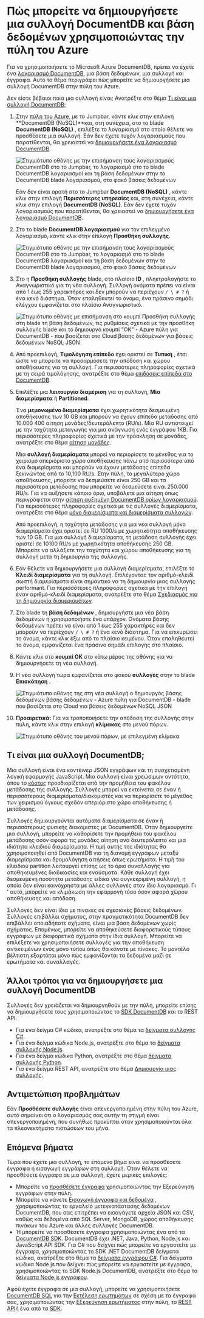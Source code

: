 <properties 
    pageTitle="Δημιουργία βάσης δεδομένων DocumentDB και συλλογή | Microsoft Azure" 
    description="Μάθετε πώς να δημιουργείτε βάσεις δεδομένων NoSQL και συλλογές εγγράφων JSON με την πύλη ηλεκτρονικής υπηρεσίας για Azure DocumentDB, έγγραφο βάσης δεδομένων με βάση ένα σύννεφο. Λήψη δωρεάν δοκιμαστικής έκδοσης σήμερα." 
    services="documentdb" 
    authors="mimig1" 
    manager="jhubbard" 
    editor="monicar" 
    documentationCenter=""/>

<tags 
    ms.service="documentdb" 
    ms.workload="data-services" 
    ms.tgt_pltfrm="na" 
    ms.devlang="na" 
    ms.topic="article" 
    ms.date="10/17/2016" 
    ms.author="mimig"/>

# <a name="how-to-create-a-documentdb-collection-and-database-using-the-azure-portal"></a>Πώς μπορείτε να δημιουργήσετε μια συλλογή DocumentDB και βάση δεδομένων χρησιμοποιώντας την πύλη του Azure

Για να χρησιμοποιήσετε το Microsoft Azure DocumentDB, πρέπει να έχετε ένα [λογαριασμό DocumentDB](documentdb-create-account.md), μια βάση δεδομένων, μια συλλογή και έγγραφα. Αυτό το θέμα περιγράφει πώς μπορείτε να δημιουργήσετε μια συλλογή DocumentDB στην πύλη του Azure. 

Δεν είστε βέβαιοι ποια μια συλλογή είναι; Ανατρέξτε στο θέμα [Τι είναι μια συλλογή DocumentDB;](#what-is-a-documentdb-collection)

1.  Στην [πύλη του Azure](https://portal.azure.com/), με το Jumpbar, κάντε κλικ στην επιλογή **DocumentDB (NoSQL)**και, στη συνέχεια, στο το blade **DocumentDB (NoSQL)** , επιλέξτε το λογαριασμό στο οποίο θέλετε να προσθέσετε μια συλλογή. Εάν δεν έχετε τυχόν λογαριασμούς που παρατίθενται, θα χρειαστεί να [δημιουργήσετε ένα λογαριασμό DocumentDB](documentdb-create-account.md).

    ![Στιγμιότυπο οθόνης με την επισήμανση τους λογαριασμούς DocumentDB στο το Jumpbar, το λογαριασμό στο το blade DocumentDB λογαριασμοί και τη βάση δεδομένων στην το DocumentDB blade λογαριασμού, στο φακό βάσεις δεδομένων](./media/documentdb-create-collection/docdb-database-creation-1-2.png)
    
    Εάν δεν είναι ορατή στο το Jumpbar **DocumentDB (NoSQL)** , κάντε κλικ στην επιλογή **Περισσότερες υπηρεσίες** και, στη συνέχεια, κάντε κλικ στην επιλογή **DocumentDB (NoSQL)**. Εάν δεν έχετε τυχόν λογαριασμούς που παρατίθενται, θα χρειαστεί να [δημιουργήσετε ένα λογαριασμό DocumentDB](documentdb-create-account.md).

2. Στο το blade **DocumentDB λογαριασμού** για τον επιλεγμένο λογαριασμό, κάντε κλικ στην επιλογή **Προσθήκη συλλογής**.

    ![Στιγμιότυπο οθόνης με την επισήμανση τους λογαριασμούς DocumentDB στο το Jumpbar, το λογαριασμό στο το blade DocumentDB λογαριασμοί και τη βάση δεδομένων στην το DocumentDB blade λογαριασμού, στο φακό βάσεις δεδομένων](./media/documentdb-create-collection/docdb-database-creation-3.png)

3. Στο η **Προσθήκη συλλογής** blade, στο πλαίσιο **ID** , πληκτρολογήστε το Αναγνωριστικό για τη νέα συλλογή. Συλλογή ονόματα πρέπει να είναι από 1 έως 255 χαρακτήρες και δεν μπορούν να περιέχουν `/ \ # ?` ή ένα κενό διάστημα. Όταν επαληθευτεί το όνομα, ένα πράσινο σημάδι ελέγχου εμφανίζεται στο πλαίσιο Αναγνωριστικό.

    ![Στιγμιότυπο οθόνης με επισήμανση στο κουμπί Προσθήκη συλλογής στη blade τη βάση δεδομένων, τις ρυθμίσεις σχετικά με την προσθήκη συλλογής blade και το δημιουργό κουμπί "OK" - Azure πύλη για DocumentDB - που βασίζεται στο Cloud βάσης δεδομένων για βάσεις δεδομένων NoSQL JSON](./media/documentdb-create-collection/docdb-collection-creation-5-8.png)

4. Από προεπιλογή, **Τιμολόγηση επίπεδο** έχει οριστεί σε **Τυπική** , έτσι ώστε να μπορείτε να προσαρμόσετε την απόδοση και χώρου αποθήκευσης για τη συλλογή. Για περισσότερες πληροφορίες σχετικά με τη σειρά τιμολόγησης, ανατρέξτε στο θέμα [επιδόσεις επίπεδα στο DocumentDB](documentdb-performance-levels.md).  

5. Επιλέξτε μια **λειτουργία διαμέριση** για τη συλλογή, **Μία διαμερίσματα** ή **Partitioned**. 

    Ένα **μεμονωμένο διαμερίσματα** έχει χωρητικότητα δεσμευμένη αποθήκευσης των 10 GB και μπορούν να έχουν επίπεδα μετάδοσης από 10.000 400 αίτηση μονάδες/δευτερόλεπτο (RU/s). Μία RU αντιστοιχεί με την ταχύτητα μεταγωγής για μια ανάγνωση ενός εγγράφου 1KB. Για περισσότερες πληροφορίες σχετικά με την πρόσκληση σε μονάδες, ανατρέξτε στο θέμα [αίτηση μονάδες](documentdb-request-units.md). 

    Μια **συλλογή διαμερίσματα** μπορεί να περιορίσετε το μέγεθος για το χειρισμό απεριόριστο χώρο αποθήκευσης πάνω από περισσότερα από ένα διαμερίσματα και μπορούν να έχουν μετάδοσης επίπεδα ξεκινώντας από το 10,100 RU/s. Στην πύλη, το μεγαλύτερο χώρο αποθήκευσης, μπορείτε να δεσμεύσετε είναι 250 GB και τα περισσότερα μετάδοσης που μπορείτε να δεσμεύσετε είναι 250.000 RU/s. Για να αυξήσετε κάποιο όριο, υποβάλετε μια αίτηση όπως περιγράφεται στην [αίτηση αυξημένη DocumentDB ορίων λογαριασμού](documentdb-increase-limits.md). Για περισσότερες πληροφορίες σχετικά με τις συλλογές διαμερίσματα, ανατρέξτε στο θέμα [μόνο διαμερίσματα και διαμερίσματα συλλογών](documentdb-partition-data.md#single-partition-and-partitioned-collections).

    Από προεπιλογή, η ταχύτητα μετάδοσης για μια νέα συλλογή μόνο διαμερίσματα έχει οριστεί σε RU 1000/s με χωρητικότητα αποθήκευσης των 10 GB. Για μια συλλογή διαμερίσματα, τη μετάδοση συλλογής έχει οριστεί σε 10100 RU/s με χωρητικότητα αποθήκευσης 250 GB. Μπορείτε να αλλάξετε την ταχύτητα και χώρου αποθήκευσης για τη συλλογή μετά τη δημιουργία της συλλογής. 

6. Εάν θέλετε να δημιουργήσετε μια συλλογή διαμερίσματα, επιλέξτε το **Κλειδί διαμερίσματα** για τη συλλογή. Επιλέγοντας τον αριθμό-κλειδί σωστή διαμερίσματα είναι σημαντικό να τη δημιουργία μιας συλλογής performant. Για περισσότερες πληροφορίες σχετικά με την επιλογή έναν αριθμό-κλειδί διαμερίσματα, ανατρέξτε στο θέμα [Σχεδιασμός για τη δημιουργία διαμερισμάτων](documentdb-partition-data.md#designing-for-partitioning).

7. Στο blade τη **βάση δεδομένων** , δημιουργήστε μια νέα βάση δεδομένων ή χρησιμοποιήστε ένα υπάρχον. Ονόματα βάσης δεδομένων πρέπει να είναι από 1 έως 255 χαρακτήρες και δεν μπορούν να περιέχουν `/ \ # ?` ή ένα κενό διάστημα. Για να επικυρώσει το όνομα, κάντε κλικ έξω από το πλαίσιο κειμένου. Όταν επαληθευτεί το όνομα, εμφανίζεται ένα πράσινο σημάδι επιλογής στο πλαίσιο.

8. Κάντε κλικ στο **κουμπί OK** στο κάτω μέρος της οθόνης για να δημιουργήσετε τη νέα συλλογή. 

9. Η νέα συλλογή τώρα εμφανίζεται στο φακού **συλλογές** στην το blade **Επισκόπηση** .
 
    ![Στιγμιότυπο οθόνης της στη νέα συλλογή ο δημιουργός βάσης δεδομένων βάσης δεδομένων - Azure πύλη για DocumentDB - blade που βασίζεται στο Cloud για βάσεις δεδομένων NoSQL JSON](./media/documentdb-create-collection/docdb-collection-creation-9.png)

10. **Προαιρετικά:** Για να τροποποιήσετε την απόδοση της συλλογής στην πύλη, κάντε κλικ στην επιλογή **κλίμακας** στο μενού πόρων. 

    ![Στιγμιότυπο οθόνης του μενού πόρων, με επιλεγμένη κλίμακα](./media/documentdb-create-collection/docdb-collection-creation-scale.png)

## <a name="what-is-a-documentdb-collection"></a>Τι είναι μια συλλογή DocumentDB; 

Μια συλλογή είναι ένα κοντέινερ JSON εγγράφων και τη συσχετισμένη λογική εφαρμογής JavaScript. Μια συλλογή είναι χρεώσιμων οντότητα, όπου το [κόστος](documentdb-performance-levels.md) προσδιορίζεται από την προμήθεια του φακέλου μετάδοσης της συλλογής. Συλλογές μπορεί να εκτείνεται σε έναν ή περισσότερους διαμερίσματα/διακομιστές και να περιορίσετε το μέγεθος των χειρισμού όγκους σχεδόν απεριόριστο χώρο αποθήκευσης ή μετάδοσης.

Συλλογές δημιουργούνται αυτόματα διαμερίσματα σε έναν ή περισσότερους φυσικής διακομιστές με DocumentDB. Όταν δημιουργείτε μια συλλογή, μπορείτε να καθορίσετε την προμήθεια του φακέλου μετάδοσης όσον αφορά τις μονάδες αίτηση ανά δευτερόλεπτο και μια ιδιότητα κλειδιού διαμερίσματα. Η τιμή αυτής της ιδιότητας θα χρησιμοποιηθεί από DocumentDB για τη διανομή εγγράφων μεταξύ διαμερίσματα και δρομολόγηση αιτήσεις όπως ερωτήματα. Η τιμή του κλειδιού partition λειτουργεί επίσης ως το όριο συναλλαγής για αποθηκευμένες διαδικασίες και εναύσματα. Κάθε συλλογή έχει δεσμευμένη ποσότητα μετάδοσης ειδικά για συγκεκριμένη συλλογή, η οποία δεν είναι κοινόχρηστα με άλλες συλλογές στον ίδιο λογαριασμό. Γι ' αυτό, μπορείτε να κλιμάκωση την εφαρμογή τόσο όσον αφορά χώρου αποθήκευσης και απόδοση. 

Συλλογές δεν είναι ίδια με πίνακες σε σχεσιακές βάσεις δεδομένων. Συλλογές επιβάλλει σχήματος, στην πραγματικότητα DocumentDB δεν επιβάλλει οποιαδήποτε σχήματα, είναι μια βάση δεδομένων χωρίς σχήματος. Επομένως, μπορείτε να αποθηκεύσετε διαφορετικούς τύπους εγγράφων με διαφορετικά σχήματα στην ίδια συλλογή. Μπορείτε να επιλέξετε να χρησιμοποιήσετε συλλογές για την αποθήκευση αντικειμένων ενός μόνο τύπου όπως θα κάνατε με πίνακες. Το μοντέλο βέλτιστη εξαρτάται μόνο πώς εμφανίζονται τα δεδομένα μαζί σε ερωτήματα και συναλλαγές.

## <a name="other-ways-to-create-a-documentdb-collection"></a>Άλλοι τρόποι για να δημιουργήσετε μια συλλογή DocumentDB

Συλλογές δεν χρειάζεται να δημιουργηθούν με την πύλη, μπορείτε επίσης να δημιουργήσετε τους χρησιμοποιώντας το [SDK DocumentDB](documentdb-sdk-dotnet.md) και το REST API. 

- Για ένα δείγμα C# κώδικα, ανατρέξτε στο θέμα τα [δείγματα συλλογής C#](documentdb-dotnet-samples.md#collection-examples). 
- Για ένα δείγμα κώδικα Node.js, ανατρέξτε στο θέμα τα [δείγματα συλλογής Node.js](documentdb-nodejs-samples.md#collection-examples).
- Για ένα δείγμα κώδικα Python, ανατρέξτε στο θέμα [δείγματα συλλογής Python](documentdb-python-samples.md#collection-examples).
- Για ένα δείγμα REST API, ανατρέξτε στο θέμα [Δημιουργία μιας συλλογής](https://msdn.microsoft.com/library/azure/mt489078.aspx).

## <a name="troubleshooting"></a>Αντιμετώπιση προβλημάτων

Εάν **Προσθέσετε συλλογής** είναι απενεργοποιημένη στην πύλη του Azure, αυτό σημαίνει ότι ο λογαριασμός σας αυτήν τη στιγμή είναι απενεργοποιημένη, που συνήθως προκύπτει όταν χρησιμοποιούνται όλα τα πλεονεκτήματα πιστώσεων του μήνα.   

## <a name="next-steps"></a>Επόμενα βήματα

Τώρα που έχετε μια συλλογή, το επόμενο βήμα είναι να προσθέσετε έγγραφα ή εισαγωγή εγγράφων στη συλλογή. Όταν θέλετε να προσθέσετε έγγραφα σε μια συλλογή, έχετε μερικές επιλογές:

- Μπορείτε να [προσθέσετε έγγραφα](documentdb-view-json-document-explorer.md) χρησιμοποιώντας την Εξερεύνηση εγγράφων στην πύλη.
- Μπορείτε να κάνετε [Εισαγωγή έγγραφα και δεδομένα](documentdb-import-data.md) , χρησιμοποιώντας το εργαλείο μετεγκατάστασης δεδομένων DocumentDB, που σας επιτρέπει να εισαγάγετε αρχεία JSON και CSV, καθώς και δεδομένα από SQL Server, MongoDB, χώρος αποθήκευσης πινάκων του Azure και άλλες συλλογές DocumentDB. 
- Ή μπορείτε να προσθέσετε έγγραφα χρησιμοποιώντας ένα από τα [DocumentDB SDK](documentdb-sdk-dotnet.md). DocumentDB έχει .NET, Java, Python, Node.js και JavaScript API SDK. Για C# που δείχνει πώς μπορείτε να εργαστείτε με έγγραφα, χρησιμοποιώντας το SDK .NET DocumentDB δείγματα κώδικα, ανατρέξτε στο θέμα τα [δείγματα εγγράφου C#](documentdb-dotnet-samples.md#document-examples). Για δείγματα κώδικα Node.js που δείχνει πώς μπορείτε να εργαστείτε με έγγραφα, χρησιμοποιώντας το SDK Node.js DocumentDB, ανατρέξτε στο θέμα τα [δείγματα Node.js εγγράφου](documentdb-nodejs-samples.md#document-examples).

Αφού έχετε έγγραφα σε μια συλλογή, μπορείτε να χρησιμοποιήσετε [DocumentDB SQL](documentdb-sql-query.md) για την [Εκτέλεση ερωτημάτων](documentdb-sql-query.md#executing-queries) σε σχέση με τα έγγραφά σας, χρησιμοποιώντας την [Εξερεύνηση ερωτήματος](documentdb-query-collections-query-explorer.md) στην πύλη, το [REST API](https://msdn.microsoft.com/library/azure/dn781481.aspx)ή ένα από τα [SDK](documentdb-sdk-dotnet.md). 

